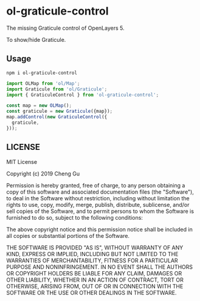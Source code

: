 # ol-graticule-control

The missing Graticule control of OpenLayers 5.

To show/hide Graticule.

## Usage
```
npm i ol-graticule-control
```

```js
import OLMap from 'ol/Map';
import Graticule from 'ol/Graticule';
import { GraticuleControl } from 'ol-graticule-control';

const map = new OLMap();
const graticule = new Graticule({map});
map.addControl(new GraticuleControl({
  graticule,
}));
```

## LICENSE

MIT License

Copyright (c) 2019 Cheng Gu

Permission is hereby granted, free of charge, to any person obtaining a copy
of this software and associated documentation files (the "Software"), to deal
in the Software without restriction, including without limitation the rights
to use, copy, modify, merge, publish, distribute, sublicense, and/or sell
copies of the Software, and to permit persons to whom the Software is
furnished to do so, subject to the following conditions:

The above copyright notice and this permission notice shall be included in all
copies or substantial portions of the Software.

THE SOFTWARE IS PROVIDED "AS IS", WITHOUT WARRANTY OF ANY KIND, EXPRESS OR
IMPLIED, INCLUDING BUT NOT LIMITED TO THE WARRANTIES OF MERCHANTABILITY,
FITNESS FOR A PARTICULAR PURPOSE AND NONINFRINGEMENT. IN NO EVENT SHALL THE
AUTHORS OR COPYRIGHT HOLDERS BE LIABLE FOR ANY CLAIM, DAMAGES OR OTHER
LIABILITY, WHETHER IN AN ACTION OF CONTRACT, TORT OR OTHERWISE, ARISING FROM,
OUT OF OR IN CONNECTION WITH THE SOFTWARE OR THE USE OR OTHER DEALINGS IN THE
SOFTWARE.
